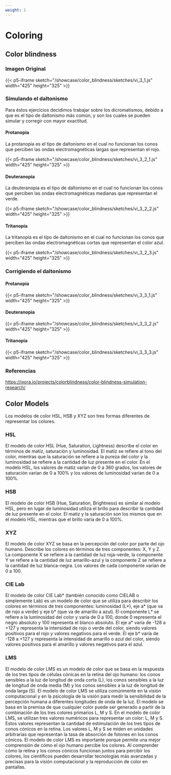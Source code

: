 ```yaml
---
weight: 1
---
```

# __Coloring__

## __Color blindness__ 

### Imagen Original

{{< p5-iframe sketch="/showcase/color_blindness/sketches/vi_3_1.js" width="425" height="325" >}}

### Simulando el daltonismo
Para éstos ejercicios decidimos trabajar sobre los dicromatismos, debido a que es el tipo de daltonismo más común, y son los cuales se pueden simular y corregir con mayor exactitud.

#### Protanopia
La protanopia es el tipo de daltonismo en el cual no funcionan los conos que perciben las ondas electromagnéticas largas que representan el rojo.

{{< p5-iframe sketch="/showcase/color_blindness/sketches/vi_3_2_1.js" width="425" height="325" >}}

#### Deuteranopia
La deuteranopia es el tipo de daltonismo en el cual no funcionan los conos que perciben las ondas electromagnéticas medianas que representan el verde.

{{< p5-iframe sketch="/showcase/color_blindness/sketches/vi_3_2_2.js" width="425" height="325" >}}

#### Tritanopia
La tritanopia es el tipo de daltonismo en el cual no funcionan los conos que perciben las ondas electromagnéticas cortas que representan el color azul.

{{< p5-iframe sketch="/showcase/color_blindness/sketches/vi_3_2_3.js" width="425" height="325" >}}

### Corrigiendo el daltonismo

#### Protanopia
{{< p5-iframe sketch="/showcase/color_blindness/sketches/vi_3_3_1.js" width="425" height="325" >}}

#### Deuteranopia
{{< p5-iframe sketch="/showcase/color_blindness/sketches/vi_3_3_2.js" width="425" height="325" >}}

#### Tritanopia
{{< p5-iframe sketch="/showcase/color_blindness/sketches/vi_3_3_3.js" width="425" height="325" >}}


### Referencias
https://ixora.io/projects/colorblindness/color-blindness-simulation-research/

## __Color Models__

Los modelos de color HSL, HSB y XYZ son tres formas diferentes de representar los colores.
### HSL
El modelo de color HSL (Hue, Saturation, Lightness) describe el color en términos de matiz, saturación y luminosidad. El matiz se refiere al tono del color, mientras que la saturación se refiere a la pureza del color y la luminosidad se refiere a la cantidad de luz presente en el color. En el modelo HSL, los valores de matiz varían de 0 a 360 grados, los valores de saturación varían de 0 a 100% y los valores de luminosidad varían de 0 a 100%.

### HSB
El modelo de color HSB (Hue, Saturation, Brightness) es similar al modelo HSL, pero en lugar de luminosidad utiliza el brillo para describir la cantidad de luz presente en el color. El matiz y la saturación son los mismos que en el modelo HSL, mientras que el brillo varía de 0 a 100%.

### XYZ
El modelo de color XYZ se basa en la percepción del color por parte del ojo humano. Describe los colores en términos de tres componentes: X, Y y Z. La componente X se refiere a la cantidad de luz roja-verde, la componente Y se refiere a la cantidad de luz amarillo-azul y la componente Z se refiere a la cantidad de luz blanca-negra. Los valores de cada componente varían de 0 a 100.

### CIE Lab
El modelo de color CIE Lab* (también conocido como CIELAB o simplemente Lab) es un modelo de color que se utiliza para describir los colores en términos de tres componentes: luminosidad (L*), eje a* (que va de rojo a verde) y eje b* (que va de amarillo a azul). El componente L* se refiere a la luminosidad del color y varía de 0 a 100, donde 0 representa el negro absoluto y 100 representa el blanco absoluto. El eje a* varía de -128 a +127 y representa la intensidad de rojo o verde del color, siendo valores positivos para el rojo y valores negativos para el verde. El eje b* varía de -128 a +127 y representa la intensidad de amarillo o azul del color, siendo valores positivos para el amarillo y valores negativos para el azul.

### LMS

El modelo de color LMS es un modelo de color que se basa en la respuesta de los tres tipos de células cónicas en la retina del ojo humano: los conos sensibles a la luz de longitud de onda corta (L), los conos sensibles a la luz de longitud de onda media (M) y los conos sensibles a la luz de longitud de onda larga (S). El modelo de color LMS se utiliza comúnmente en la visión computacional y en la psicología de la visión para medir la sensibilidad de la percepción humana a diferentes longitudes de onda de la luz. El modelo se basa en la premisa de que cualquier color puede ser generado a partir de la combinación de los tres colores primarios L, M y S.  En el modelo de color LMS, se utilizan tres valores numéricos para representar un color: L, M y S. Estos valores representan la cantidad de estimulación de los tres tipos de conos cónicos en la retina. Los valores L, M y S se miden en unidades arbitrarias que representan la tasa de absorción de fotones en los conos cónicos. El modelo de color LMS es importante porque permite una mejor comprensión de cómo el ojo humano percibe los colores. Al comprender cómo la retina y los conos cónicos funcionan juntos para percibir los colores, los científicos pueden desarrollar tecnologías más avanzadas y precisas para la visión computacional y la reproducción de color en pantallas.